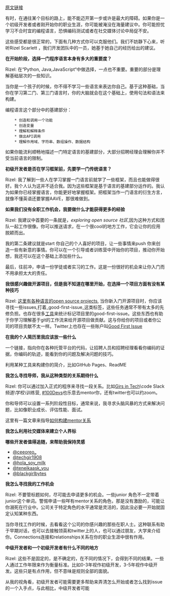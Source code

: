 [原文链接](https://github.blog/2022-03-29-career-tips-for-beginner-developers/)

有时，在通往某个目标的路上，能不能迈开第一步或许是最大的障碍。如果你是一个初级开发者或者刚开始你的职业生涯，你可能被淹没在海量建议中。你可能担忧学习不合时宜的编程语言，恐惧编码测试或者在社交媒体讨论中局促不安。

这些感受都是很正常的，下面有几种方式你可以克服他们。我们不妨静下心来，听听Rizel Scarlett ，我们开发团队中的一员，她基于她自己的经历给出的建议。

**在开始阶段，选择一门程序语言本身有多大的重要度？**

Rizel: 在“Python, Java,JavaScript“中做选择，一点也不重要。重要的部分是理解基础层次的一些知识。

当你是一个孩子的时候，你不得不学习一些语言来表达你自己。基于这种基础，当你在学习第二门、第三门语言时，你的大脑就会在这个基础上，使用句法和语法来构建。

编程语言这个部分中的基建部分：

		* 创造和调用一个功能
		* 创造变量
		* 理解和解释条件
		* 做出API调用
		* 理解作用域、字符串、数组操作、数据结构

如果你能流利顺畅地描述一门特定语言的基建部分，大部分招聘经理会理解你并不受当前语言的限制。

**初级开发者是否在学习框架前，先要学一门传统语言？**

Rizel: 我了解到一些人在学习掌握一门语言前就学了一些框架，而且也能做得很好。我个人认为这并不适合我。因为这些框架是基于语言的基建部分运作的。我认为如果你已经掌握语言，你能更好地掌握框架。把框架当作一门语言的衍生方言，就像不懂英语还要掌握AAVE，那很难做到。

**如果我们没有全职工作机会，我要做什么才能获得更多的经验**

Rizel: 我建议中首要的一条就是，_exploring open source 社区_,因为这种方式和团队一起工作很像。你可以推送请求，在一个很cool的地方工作，它会让你的应用脱颖而出。

我的第二条建议就是start 你自己的个人喜好的项目，让一些事情来push 你来创造一些有新意的事情。你可以在一个引导或者训练营中开始你的项目，推动你开始想，我还可以在这个基础上添加些什么。

最后，往前冲，申请一份学徒或者实习的工作。这是一份很好的机会来让你入门而不用承担太大的责任。

**我很感兴趣做开源项目，但是我不知道在哪里开始，在选择一个项目方面有没有某种技巧**

Rizel: [这里有各种语言的open source projects](https://github.com/topics), 当你新入门开源项目时，你应该寻找一些issues,打着_good-first-issue_这类标签，这些任务通常不带有太多的先修负担。也存在很多[工具](https://www.firsttimersonly.com/)来统计标记项目里的good-first-issue。这些东西也有助于你学习理解基于git的工作流来给开源项目做贡献。这与你给你的项目或者你公司的项目贡献不太一样。Twitter上也存在一些账户叫[Good First Issue](https://twitter.com/goodfirstissue)

**在我的个人简历里我应该放一些什么**

一个链接，指向你在各种托管平台的代码，让招聘人员和招聘经理看看你编码的证据，你编码的轨迹，能看到你的问题及解决问题的技巧。

利用某种工具来构建你的简介，比如GitHub Pages、ReadME

**我怎么寻找导师，我从这种类型的关系期待什么**

Rizel: 你可以通过加入正式的程序来寻找一段关系。比如[Girs in Tech](https://girlsintech.org/)\code Slack 频道\学校\训练营, [#100Devs](https://leonnoel.com/100devs/)也乐意去mentor你，还有twitter也可以约zoom。

你和导师可以设置一系列阶段性目标，通常来说，我寻求头脑风暴的方式来解决问题，比如像职业成长、评估性能、面试。

这里有一篇文章来指导[如何构建mentor关系](https://github.blog/2022-02-16-how-to-make-the-most-out-of-a-mentoring-relationship/)

**我怎么利用社交媒体来建立个人界标**

**哪些开发者值得追随，来帮助我保持灵感**

* [@ceeoreo_](https://twitter.com/ceeoreo_?ref_src=twsrc%5Egoogle%7Ctwcamp%5Eserp%7Ctwgr%5Eauthor)
* [@techgir1908](https://twitter.com/techgirl1908)
* [@hola_soy_milk](https://twitter.com/hola_soy_milk?ref_src=twsrc%5Egoogle%7Ctwcamp%5Eserp%7Ctwgr%5Eauthor)
* [@teneikaask_you](https://twitter.com/teneikaask_you?ref_src=twsrc%5Egoogle%7Ctwcamp%5Eserp%7Ctwgr%5Eauthor)
* [@blackgirlbytes](https://twitter.com/blackgirlbytes?ref_src=twsrc%5Egoogle%7Ctwcamp%5Eserp%7Ctwgr%5Eauthor)

**我怎么寻找我的工作机会**

Rizel: 不要管标题如何，尽可能去申请更多的机会。一些junior 角色不一定带着junior这个单词。警惕申请一些咩有mentor关系的角色，那是没有激励的，可能让你溺死在行业中。公司关于特定角色的水平通常是灵活的，因此没必要一开始就固定认知某种东西。

当你寻找工作的时候，去看看这个公司的你感兴趣的那些在职人士。这种联系有助于早期对话，也可以去接触领英和twitter上的人，也可以通过朋友，大学来介绍你。Connections连接和relationships关系在你的职业生涯中很有作用。

**中级开发者和一个初级开发者有什么不同的地方**

Rizel: 这些不是固定的，是不确定的，在不同的情况下，会得到不同的结果。一些人通过工作年限来作为衡量标准。比如0-3年视作初级开发，3-5年视作中级开发。这些只是有点作用，但不意味是规则全部的面貌。

从我的视角看，初级开发者可能需要更多帮助来弄清怎么开始或者怎么找到issue的一个入手点，与此相比，中级开发者可能